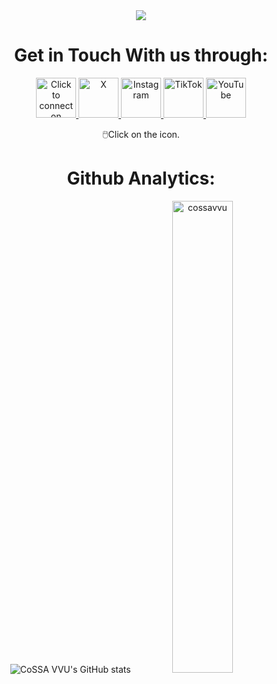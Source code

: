 <div style="width: 100%;" align="center">

<a target="_blank" rel="noopener noreferrer" href="https://github.com/cossavvu?tab=followers">
        <img src="https://komarev.com/ghpvc/?username=cossavvu&label=Guests&color=0e75b6&style=for-the-badge" />
</a>


# Get in Touch With us through:

<p aligned="center">
    <a href="https://www.linkedin.com/company/cossavvu/">
        <img src="https://cdn.jsdelivr.net/gh/devicons/devicon@latest/icons/linkedin/linkedin-original.svg" height="64" width="64" alt="Click to connect on LinkedIn"/>
    </a>
    <a href="https://x.com/cossavvu/">
        <img src="https://cdn.jsdelivr.net/gh/devicons/devicon@latest/icons/twitter/twitter-original.svg" height="64" width="64" alt="X"/>
    </a>
    <a href="https://www.instagram.com/cossavvu/">
        <img src='https://img.icons8.com/?size=100&id=32309&format=png&color=000000' height="64" width="64" alt="Instagram" />
    </a>
    <a href="https://www.tiktok.com/@cossavvu/">
        <img src='https://img.icons8.com/?size=100&id=118638&format=png&color=000000' height="64" width="64" alt="TikTok" />
    </a>
    <a href="https://www.youtube.com/@CoSSAVVU/">
        <img src='https://img.icons8.com/?size=100&id=19318&format=png&color=000000' height="64" width="64" alt="YouTube" />
    </a> 
</p>
🖱️Click on the icon.
        
# Github Analytics:
<p align="center">
    <img src="https://github-readme-stats.vercel.app/api?username=cossavvu&show_icons=true&theme=transparent" alt="CoSSA VVU's GitHub stats"/>
    <img  style="width: 44%; display: inline-block;" src="https://github-readme-stats.vercel.app/api/top-langs?username=cossavvu&show_icons=true&locale=en&layout=compact&theme=onedark" alt="cossavvu" />
</p>
</div>

